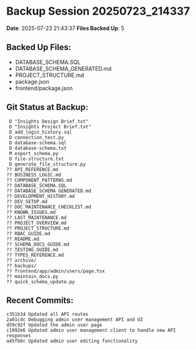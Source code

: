 # Backup Session 20250723_214337

**Date**: 2025-07-23 21:43:37
**Files Backed Up**: 5

## Backed Up Files:
- DATABASE_SCHEMA.SQL
- DATABASE_SCHEMA_GENERATED.md
- PROJECT_STRUCTURE.md
- package.json
- frontend/package.json

## Git Status at Backup:
```
 D "Insights Design Brief.txt"
 D "Insights Project Brief.txt"
 D add_login_history.sql
 D connection_test.py
 D database-schema.sql
 D database-schema.txt
 M export_schema.py
 D file-structure.txt
 D generate_file_structure.py
?? API_REFERENCE.md
?? BUSINESS_LOGIC.md
?? COMPONENT_PATTERNS.md
?? DATABASE_SCHEMA.SQL
?? DATABASE_SCHEMA_GENERATED.md
?? DEVELOPMENT_HISTORY.md
?? DEV_SETUP.md
?? DOC_MAINTENANCE_CHECKLIST.md
?? KNOWN_ISSUES.md
?? LAST_MAINTENANCE.md
?? PROJECT_OVERVIEW.md
?? PROJECT_STRUCTURE.md
?? RBAC_GUIDE.md
?? README.md
?? SCHEMA_DOCS_GUIDE.md
?? TESTING_GUIDE.md
?? TYPES_REFERENCE.md
?? archive/
?? backups/
?? frontend/app/admin/users/page.tsx
?? maintain_docs.py
?? quick_schema_update.py

```

## Recent Commits:
```
c351b34 Updated all API routes
2a01cdc Debugging admin user management API and UI
d59c92f Updated the admin user page
c1992e6 Updated admin user management client to handle new API responses
a45fb8c Updated admin user editing functionality

```
